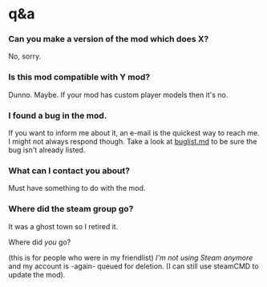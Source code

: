 # q&a
### Can you make a version of the mod which does X?
No, sorry.
### Is this mod compatible with Y mod?
Dunno. Maybe. If your mod has custom player models then it's no.
### I found a bug in the mod.
If you want to inform me about it, an e-mail is the quickest way to reach me. I might not always respond though. Take a look at [buglist.md](https://github.com/Fedora31/no-hats-bgum/blob/master/buglist.md) to be sure the bug isn't already listed.
### What can I contact you about?
Must have something to do with the mod.
### Where did the steam group go?
It was a ghost town so I retired it.

Where did *you* go?

(this is for people who were in my friendlist) *I'm not using Steam anymore* and my account is -again- queued for deletion. (I can still use steamCMD to update the mod).